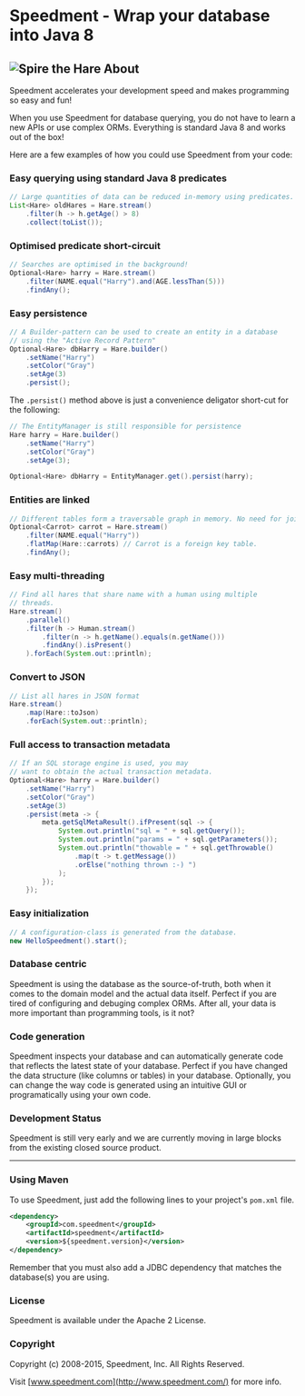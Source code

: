 Speedment - Wrap your database into Java 8
==========================================
![Spire the Hare](http://www.speedment.com/images/Speedhare_240x205.png)
About
-----
Speedment accelerates your development speed and makes programming so easy and fun!

When you use Speedment for database querying, you do not have to learn a new APIs or use complex ORMs. Everything is standard Java 8 and works 
out of the box!

Here are a few examples of how you could use Speedment from your code:

### Easy querying using standard Java 8 predicates
```java
// Large quantities of data can be reduced in-memory using predicates.
List<Hare> oldHares = Hare.stream()
    .filter(h -> h.getAge() > 8)
    .collect(toList());
```

### Optimised predicate short-circuit
```java
// Searches are optimised in the background!
Optional<Hare> harry = Hare.stream()
    .filter(NAME.equal("Harry").and(AGE.lessThan(5)))
    .findAny();
```

### Easy persistence
```java
// A Builder-pattern can be used to create an entity in a database
// using the "Active Record Pattern"
Optional<Hare> dbHarry = Hare.builder()
    .setName("Harry")
    .setColor("Gray")
    .setAge(3)
    .persist();
```

The `.persist()` method above is just a convenience deligator short-cut for the following:

```java
// The EntityManager is still responsible for persistence
Hare harry = Hare.builder()
    .setName("Harry")
    .setColor("Gray")
    .setAge(3);

Optional<Hare> dbHarry = EntityManager.get().persist(harry);
```

    
### Entities are linked
```java
// Different tables form a traversable graph in memory. No need for joins!
Optional<Carrot> carrot = Hare.stream()
    .filter(NAME.equal("Harry"))
    .flatMap(Hare::carrots) // Carrot is a foreign key table.
    .findAny();
```
    
### Easy multi-threading
```java
// Find all hares that share name with a human using multiple 
// threads.
Hare.stream()
    .parallel()
    .filter(h -> Human.stream()
        .filter(n -> h.getName().equals(n.getName()))
        .findAny().isPresent()
    ).forEach(System.out::println);
```
   
### Convert to JSON
```java
// List all hares in JSON format
Hare.stream()
    .map(Hare::toJson)
    .forEach(System.out::println);
```
 
### Full access to transaction metadata
```java
// If an SQL storage engine is used, you may
// want to obtain the actual transaction metadata.
Optional<Hare> harry = Hare.builder()
    .setName("Harry")
    .setColor("Gray")
    .setAge(3)
    .persist(meta -> {
        meta.getSqlMetaResult().ifPresent(sql -> {
            System.out.println("sql = " + sql.getQuery());
            System.out.println("params = " + sql.getParameters());
            System.out.println("thowable = " + sql.getThrowable()
                .map(t -> t.getMessage())
                .orElse("nothing thrown :-) ")
            );
        });
    });
```

### Easy initialization
```java
// A configuration-class is generated from the database.
new HelloSpeedment().start();
```

### Database centric
Speedment is using the database as the source-of-truth, both when it comes to the domain model and the actual data itself. Perfect if you are tired of
configuring and debuging complex ORMs. After all, your data is more important than programming tools, is it not?

### Code generation
Speedment inspects your database and can automatically generate code that reflects the latest state of your database. Perfect if you
have changed the data structure (like columns or tables) in your database. Optionally, you can change the way code is generated
using an intuitive GUI or programatically using your own code.

### Development Status
Speedment is still very early and we are currently moving in large blocks from the existing closed source product.

---
### Using Maven
To use Speedment, just add the following lines to your project's `pom.xml` file.
```xml
<dependency>
    <groupId>com.speedment</groupId>
    <artifactId>speedment</artifactId>
    <version>${speedment.version}</version>
</dependency>
```
Remember that you must also add a JDBC dependency that matches the database(s) you are using.


### License

Speedment is available under the Apache 2 License.

### Copyright

Copyright (c) 2008-2015, Speedment, Inc. All Rights Reserved.

Visit [www.speedment.com](http://www.speedment.com/) for more info.
